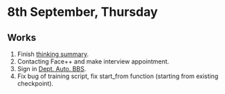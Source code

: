 # 8th September, Thursday

## Works
1. Finish [thinking summary](https://chaonan99.github.io/2016/summer-intern-thinking-summary/).
2. Contacting Face++ and make interview appointment.
3. Sign in [Dept. Auto. BBS](zzxy.org).
4. Fix bug of training script, fix start_from function (starting from existing checkpoint).
